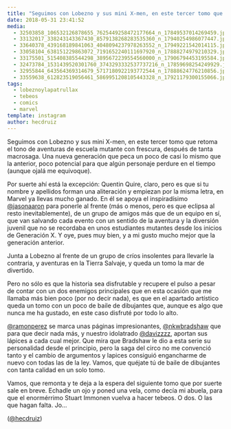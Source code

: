 ```yaml
---
title: "Seguimos con Lobezno y sus mini X-men, en este tercer tomo que retoma el tono de aventuras de escuela mutante con frescura, después de tanta macrosaga"
date: 2018-05-31 23:41:52
media: 
  - 32503858_106532126878655_7625449258472177664_n_17849537014269459.jpg
  - 33132017_338243143367430_8579138268283535360_n_17940254986077447.jpg
  - 33640378_439168189841063_4048094237978263552_n_17949221542014115.jpg
  - 33058104_638151229863072_7191652240111697920_n_17888274979210329.jpg
  - 33175501_515408385544298_3895672239554560000_n_17906794453195584.jpg
  - 32473784_1531439520301760_3743293332537737216_n_17859698254249929.jpg
  - 32955844_643564369314679_5717180922193772544_n_17888624776210856.jpg
  - 33559638_612823519056461_5869951208105443328_n_17921179300155066.jpg
tags: 
  - lobeznoylapatrullax
  - tebeos
  - comics
  - marvel
template: instagram
author: hecdruiz
---
```


Seguimos con Lobezno y sus mini X-men, en este tercer tomo que retoma el tono de aventuras de escuela mutante con frescura, después de tanta macrosaga. Una nueva generación que peca un poco de casi lo mismo que la anterior, poco potencial para que algún personaje perdure en el tiempo (aunque ojalá me equivoque).

Por suerte ahí está la excepción: Quentin Quire, claro, pero es que si tu nombre y apellidos forman una aliteración y empiezan por la misma letra, en Marvel ya llevas mucho ganado. En él se apoya el inspiradísimo [@jasonaaron](https://instagram.com/jasonaaron) para ponerle al frente (más o menos, pero es que eclipsa al resto inevitablemente), de un grupo de amigos más que de un equipo en sí, que van salvando cada evento con un sentido de la aventura y la diversión juvenil que no se recordaba en unos estudiantes mutantes desde los inicios de Generación X. Y oye, pues muy bien, y a mi gusto mucho mejor que la generación anterior.

Junta a Lobezno al frente de un grupo de críos insolentes para llevarle la contraria, y aventuras en la Tierra Salvaje, y queda un tomo la mar de divertido.

Pero no sólo es que la historia sea disfrutable y recupere el pulso a pesar de contar con un dos enemigos principales que en esta ocasión que me llamaba más bien poco (por no decir nada), es que en el apartado artístico queda un tomo con un poco de baile de dibujantes que, aunque es algo que nunca me ha gustado, en este caso disfruté por todo lo alto.

[@ramonperez](https://instagram.com/ramonperez) se marca unas páginas impresionantes, [@nkwbradshaw](https://instagram.com/nkwbradshaw) que para que decir nada más, y nuestro idolatrado  [@davizzzz](https://instagram.com/davizzzz), aportan sus lápices a cada cual mejor. Que mira que Bradshaw le dio a esta serie su personalidad desde el principio, pero la saga del circo no me convenció tanto y el cambio de argumentos y lapices consiguió engancharme de nuevo con todas las de la ley. Vamos, que quéjate tú de baile de dibujantes con tanta calidad en un solo tomo.

Vamos, que remonta y te deja a la espera del siguiente tomo que por suerte sale en breve. Echadle un ojo y poned una vela, como decía mi abuela, para que el enormérrimo Stuart Immonen vuelva a hacer tebeos. O dos. O las que hagan falta. Jo...

([@hecdruiz](https://instagram.com/hecdruiz))
